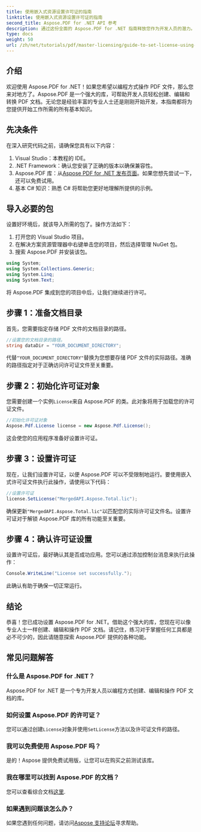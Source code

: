 ```yaml
---
title: 使用嵌入式资源设置许可证的指南
linktitle: 使用嵌入式资源设置许可证的指南
second_title: Aspose.PDF for .NET API 参考
description: 通过这份全面的 Aspose.PDF for .NET 指南释放您作为开发人员的潜力。了解如何轻松地以编程方式创建、编辑和操作 PDF 文档。本教程涵盖先决条件和分步说明。
type: docs
weight: 50
url: /zh/net/tutorials/pdf/master-licensing/guide-to-set-license-using-embedded-resource/
---
```

## 介绍

欢迎使用 Aspose.PDF for .NET！如果您希望以编程方式操作 PDF 文件，那么您来对地方了。Aspose.PDF 是一个强大的库，可帮助开发人员轻松创建、编辑和转换 PDF 文档。无论您是经验丰富的专业人士还是刚刚开始开发，本指南都将为您提供开始工作所需的所有基本知识。

## 先决条件

在深入研究代码之前，请确保您具有以下内容：

1. Visual Studio：本教程的 IDE。
2. .NET Framework：确认您安装了正确的版本以确保兼容性。
3.  Aspose.PDF 库：从[Aspose PDF for .NET 发布页面](https://releases.aspose.com/pdf/net/)。如果您想先尝试一下，还可以免费试用。
4. 基本 C# 知识：熟悉 C# 将帮助您更好地理解所提供的示例。

## 导入必要的包

设置好环境后，就该导入所需的包了。操作方法如下：

1. 打开您的 Visual Studio 项目。
2. 在解决方案资源管理器中右键单击您的项目，然后选择管理 NuGet 包。
3. 搜索 Aspose.PDF 并安装该包。

```csharp
using System;
using System.Collections.Generic;
using System.Linq;
using System.Text;
```

将 Aspose.PDF 集成到您的项目中后，让我们继续进行许可。

## 步骤 1：准备文档目录

首先，您需要指定存储 PDF 文件的文档目录的路径。

```csharp
//设置您的文档目录的路径。
string dataDir = "YOUR_DOCUMENT_DIRECTORY";
```

代替`"YOUR_DOCUMENT_DIRECTORY"`替换为您想要存储 PDF 文件的实际路径。准确的路径指定对于正确访问许可证文件至关重要。

## 步骤 2：初始化许可证对象

您需要创建一个实例`License`来自 Aspose.PDF 的类。此对象将用于加载您的许可证文件。

```csharp
//初始化许可证对象
Aspose.Pdf.License license = new Aspose.Pdf.License();
```

这会使您的应用程序准备好设置许可证。

## 步骤 3：设置许可证

现在，让我们设置许可证，以便 Aspose.PDF 可以不受限制地运行。要使用嵌入式许可证文件执行此操作，请使用以下代码：

```csharp
//设置许可证
license.SetLicense("MergedAPI.Aspose.Total.lic");
```

确保更新`"MergedAPI.Aspose.Total.lic"`以匹配您的实际许可证文件名。设置许可证对于解锁 Aspose.PDF 库的所有功能至关重要。

## 步骤 4：确认许可证设置

设置许可证后，最好确认其是否成功应用。您可以通过添加控制台消息来执行此操作：

```csharp
Console.WriteLine("License set successfully.");
```

此确认有助于确保一切正常运行。

## 结论

恭喜！您已成功设置 Aspose.PDF for .NET。借助这个强大的库，您现在可以像专业人士一样创建、编辑和操作 PDF 文档。请记住，练习对于掌握任何工具都是必不可少的，因此请随意探索 Aspose.PDF 提供的各种功能。

## 常见问题解答

### 什么是 Aspose.PDF for .NET？
Aspose.PDF for .NET 是一个专为开发人员以编程方式创建、编辑和操作 PDF 文档的库。

### 如何设置 Aspose.PDF 的许可证？
您可以通过创建`License`对象并使用`SetLicense`方法以及许可证文件的路径。

### 我可以免费使用 Aspose.PDF 吗？
是的！Aspose 提供免费试用版，让您可以在购买之前测试该库。

### 我在哪里可以找到 Aspose.PDF 的文档？
您可以查看综合文档[这里](https://reference.aspose.com/pdf/net/).

### 如果遇到问题该怎么办？
如果您遇到任何问题，请访问[Aspose 支持论坛](https://forum.aspose.com/c/pdf/10)寻求帮助。